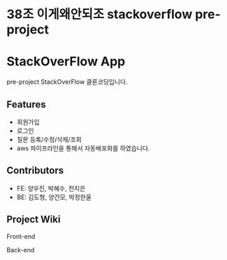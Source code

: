# 38조 이게왜안되조 stackoverflow pre-project

# StackOverFlow App

pre-project
StackOverFlow 클론코딩입니다.

## Features
- 회원가입
- 로그인
- 질문 등록/수정/삭제/조회
- aws 파이프라인을 통해서 자동배포화를 하였습니다.

## Contributors

- FE: 양우진, 박혜수, 천지은
- BE: 김도형, 양건모, 박정한울

## Project Wiki
Front-end
    

Back-end
     
